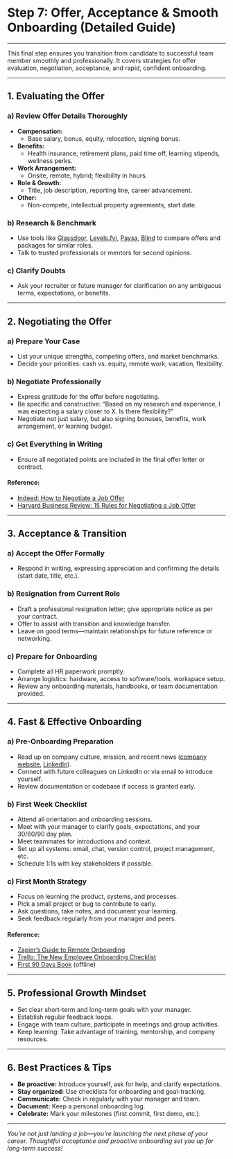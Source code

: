 # Step 7: Offer, Acceptance & Smooth Onboarding (Detailed Guide)

---

This final step ensures you transition from candidate to successful team member smoothly and professionally. It covers strategies for offer evaluation, negotiation, acceptance, and rapid, confident onboarding.

---

## 1. Evaluating the Offer

### a) **Review Offer Details Thoroughly**
- **Compensation:**  
  - Base salary, bonus, equity, relocation, signing bonus.
- **Benefits:**  
  - Health insurance, retirement plans, paid time off, learning stipends, wellness perks.
- **Work Arrangement:**  
  - Onsite, remote, hybrid; flexibility in hours.
- **Role & Growth:**  
  - Title, job description, reporting line, career advancement.
- **Other:**  
  - Non-compete, intellectual property agreements, start date.

### b) **Research & Benchmark**
- Use tools like [Glassdoor](https://www.glassdoor.com/), [Levels.fyi](https://www.levels.fyi/), [Paysa](https://www.paysa.com/), [Blind](https://www.teamblind.com/) to compare offers and packages for similar roles.
- Talk to trusted professionals or mentors for second opinions.

### c) **Clarify Doubts**
- Ask your recruiter or future manager for clarification on any ambiguous terms, expectations, or benefits.

---

## 2. Negotiating the Offer

### a) **Prepare Your Case**
- List your unique strengths, competing offers, and market benchmarks.
- Decide your priorities: cash vs. equity, remote work, vacation, flexibility.

### b) **Negotiate Professionally**
- Express gratitude for the offer before negotiating.
- Be specific and constructive: “Based on my research and experience, I was expecting a salary closer to X. Is there flexibility?”
- Negotiate not just salary, but also signing bonuses, benefits, work arrangement, or learning budget.

### c) **Get Everything in Writing**
- Ensure all negotiated points are included in the final offer letter or contract.

#### **Reference:**  
- [Indeed: How to Negotiate a Job Offer](https://www.indeed.com/career-advice/pay-salary/how-to-negotiate-salary)
- [Harvard Business Review: 15 Rules for Negotiating a Job Offer](https://hbr.org/2014/04/15-rules-for-negotiating-a-job-offer)

---

## 3. Acceptance & Transition

### a) **Accept the Offer Formally**
- Respond in writing, expressing appreciation and confirming the details (start date, title, etc.).

### b) **Resignation from Current Role**
- Draft a professional resignation letter; give appropriate notice as per your contract.
- Offer to assist with transition and knowledge transfer.
- Leave on good terms—maintain relationships for future reference or networking.

### c) **Prepare for Onboarding**
- Complete all HR paperwork promptly.
- Arrange logistics: hardware, access to software/tools, workspace setup.
- Review any onboarding materials, handbooks, or team documentation provided.

---

## 4. Fast & Effective Onboarding

### a) **Pre-Onboarding Preparation**
- Read up on company culture, mission, and recent news ([company website](#), [LinkedIn](https://www.linkedin.com/)).
- Connect with future colleagues on LinkedIn or via email to introduce yourself.
- Review documentation or codebase if access is granted early.

### b) **First Week Checklist**
- Attend all orientation and onboarding sessions.
- Meet with your manager to clarify goals, expectations, and your 30/60/90 day plan.
- Meet teammates for introductions and context.
- Set up all systems: email, chat, version control, project management, etc.
- Schedule 1:1s with key stakeholders if possible.

### c) **First Month Strategy**
- Focus on learning the product, systems, and processes.
- Pick a small project or bug to contribute to early.
- Ask questions, take notes, and document your learning.
- Seek feedback regularly from your manager and peers.

#### **Reference:**  
- [Zapier’s Guide to Remote Onboarding](https://zapier.com/blog/remote-onboarding/)
- [Trello: The New Employee Onboarding Checklist](https://blog.trello.com/new-employee-onboarding-checklist)
- [First 90 Days Book](https://www.amazon.com/First-90-Days-Strategies-Expanded/dp/1422188612) (offline)

---

## 5. Professional Growth Mindset

- Set clear short-term and long-term goals with your manager.
- Establish regular feedback loops.
- Engage with team culture, participate in meetings and group activities.
- Keep learning: Take advantage of training, mentorship, and company resources.

---

## 6. Best Practices & Tips

- **Be proactive:** Introduce yourself, ask for help, and clarify expectations.
- **Stay organized:** Use checklists for onboarding and goal-tracking.
- **Communicate:** Check in regularly with your manager and team.
- **Document:** Keep a personal onboarding log.
- **Celebrate:** Mark your milestones (first commit, first demo, etc.).

---

_You’re not just landing a job—you’re launching the next phase of your career. Thoughtful acceptance and proactive onboarding set you up for long-term success!_
